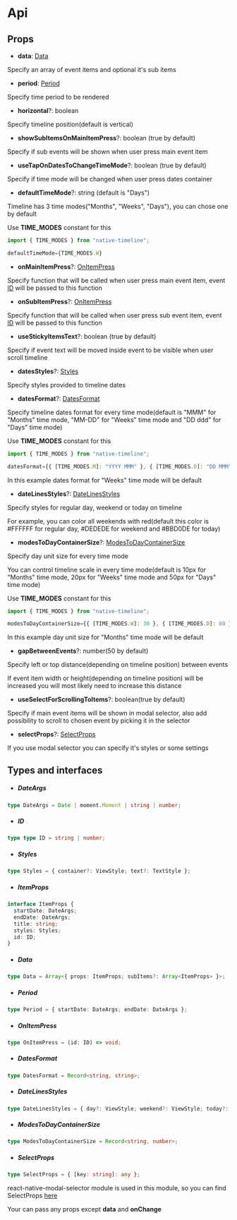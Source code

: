 # Api

## Props

- **data**: [Data](#data)

 Specify an array of event items and optional it's sub items

- **period**: [Period](#period)
 
 Specify time period to be rendered

- **horizontal**?: boolean
 
 Specify timeline position(default is vertical)
 
 - **showSubItemsOnMainItemPress**?: boolean (true by default)
 
 Specify if sub events will be shown when user press main event item
 
 - **useTapOnDatesToChangeTimeMode**?: boolean (true by default)
 
 Specify if time mode will be changed when user press dates container
 
 - **defaultTimeMode**?: string (default is "Days")
 
 Timeline has 3 time modes("Months", "Weeks", "Days"), you can chose one by default
 
 Use **TIME_MODES** constant for this
 ```typescript
import { TIME_MODES } from "native-timeline";

defaultTimeMode={TIME_MODES.W}
``` 

 - **onMainItemPress**?: [OnItemPress](#onitempress)

 Specify function that will be called when user press main event item, event [ID](#id) will be passed to this function

 - **onSubItemPress**?: [OnItemPress](#onitempress)

 Specify function that will be called when user press sub event item, event [ID](#id) will be passed to this function
 
 - **useStickyItemsText**?: boolean (true by default)
 
 Specify if event text will be moved inside event to be visible when user scroll timeline
 
 - **datesStyles**?: [Styles](#styles)
 
 Specify styles provided to timeline dates
 
 - **datesFormat**?: [DatesFormat](#datesformat)
 
 Specify timeline dates format for every time mode(default is "MMM" for "Months" time mode, "MM-DD" for "Weeks" time mode and "DD ddd" for "Days" time mode)

 Use **TIME_MODES** constant for this
  ```typescript
 import { TIME_MODES } from "native-timeline";
 
 datesFormat={{ [TIME_MODES.M]: "YYYY MMM" }, { [TIME_MODES.D]: "DD MMM" }}
 ``` 

 In this example dates format for "Weeks" time mode will be default

 - **dateLinesStyles**?: [DateLinesStyles](#datelinesstyles)
 
 Specify styles for regular day, weekend or today on timeline

 For example, you can color all weekends with red(default this color is #FFFFFF for regular day, #DEDEDE for weekend and #BBD0DE for today)
 
 - **modesToDayContainerSize**?: [ModesToDayContainerSize](#modestodaycontainersize)
 
 Specify day unit size for every time mode
 
 You can control timeline scale in every time mode(default is 10px for "Months" time mode, 20px for "Weeks" time mode and 50px for "Days" time mode) 
 
 Use **TIME_MODES** constant for this
   ```typescript
  import { TIME_MODES } from "native-timeline";
  
  modesToDayContainerSize={{ [TIME_MODES.W]: 30 }, { [TIME_MODES.D]: 80 }}
  ``` 

 In this example day unit size for "Months" time mode will be default
 
 - **gapBetweenEvents**?: number(50 by default)
 
 Specify left or top distance(depending on timeline position) between events
 
 If event item width or height(depending on timeline position) will be increased you will most likely need to increase this distance
 
 - **useSelectForScrollingToItems**?: boolean(true by default)
 
 Specify if main event items will be shown in modal selector, also add possibility to scroll to chosen event by picking it in the selector
 
 - **selectProps**?: [SelectProps](#selectprops)
 
 If you use modal selector you can specify it's styles or some settings 

## Types and interfaces

- ##### DateArgs
``` typescript
type DateArgs = Date | moment.Moment | string | number;
```

- ##### ID
``` typescript
type type ID = string | number;
```

- ##### Styles
``` typescript
type Styles = { container?: ViewStyle; text?: TextStyle };
```

- ##### ItemProps
``` typescript
interface ItemProps {
  startDate: DateArgs;
  endDate: DateArgs;
  title: string;
  styles: Styles;
  id: ID;
}
```

- ##### Data
``` typescript
type Data = Array<{ props: ItemProps; subItems?: Array<ItemProps> }>;
```

- ##### Period
``` typescript
type Period = { startDate: DateArgs; endDate: DateArgs };
```

- ##### OnItemPress
``` typescript
type OnItemPress = (id: ID) => void;
```

- ##### DatesFormat
``` typescript
type DatesFormat = Record<string, string>;
```

- ##### DateLinesStyles
``` typescript
type DateLinesStyles = { day?: ViewStyle; weekend?: ViewStyle; today?: ViewStyle };
```

- ##### ModesToDayContainerSize
``` typescript
type ModesToDayContainerSize = Record<string, number>;
```

- ##### SelectProps
``` typescript
type SelectProps = { [key: string]: any };
```

react-native-modal-selector module is used in this module, so you can find SelectProps [here](https://www.npmjs.com/package/react-native-modal-selector#api)

Your can pass any props except **data** and **onChange**